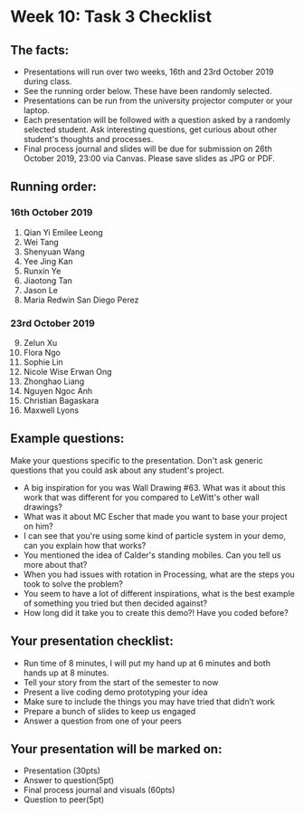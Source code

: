 # Week 10: Task 3 Checklist

## The facts:
- Presentations will run over two weeks, 16th and 23rd October 2019 during class.
- See the running order below. These have been randomly selected.
- Presentations can be run from the university projector computer or your laptop. 
- Each presentation will be followed with a question asked by a randomly selected student. Ask interesting questions, get curious about other student's thoughts and processes.
- Final process journal and slides will be due for submission on 26th October 2019, 23:00 via Canvas. Please save slides as JPG or PDF.  

## Running order:
### 16th October 2019
1. Qian Yi Emilee Leong
2. Wei Tang
3. Shenyuan Wang
4. Yee Jing Kan
5. Runxin Ye
6. Jiaotong Tan
7. Jason Le
8. Maria Redwin San Diego Perez

### 23rd October 2019
9. Zelun Xu
10. Flora Ngo
11. Sophie Lin
12. Nicole Wise Erwan Ong
13. Zhonghao Liang
14. Nguyen Ngoc Anh
15. Christian Bagaskara
16. Maxwell Lyons

## Example questions:
Make your questions specific to the presentation. Don't ask generic questions that you could ask about any student's project.
- A big inspiration for you was Wall Drawing #63. What was it about this work that was different for you compared to LeWitt's other wall drawings?
- What was it about MC Escher that made you want to base your project on him?
- I can see that you're using some kind of particle system in your demo, can you explain how that works?
- You mentioned the idea of Calder's standing mobiles. Can you tell us more about that?
- When you had issues with rotation in Processing, what are the steps you took to solve the problem?
- You seem to have a lot of different inspirations, what is the best example of something you tried but then decided against?
- How long did it take you to create this demo?! Have you coded before?

## Your presentation checklist:
- Run time of 8 minutes, I will put my hand up at 6 minutes and both hands up at 8 minutes.
- Tell your story from the start of the semester to now
- Present a live coding demo prototyping your idea
- Make sure to include the things you may have tried that didn’t work
- Prepare a bunch of slides to keep us engaged
- Answer a question from one of your peers

## Your presentation will be marked on:
- Presentation (30pts)
- Answer to question(5pt)
- Final process journal and visuals (60pts)
- Question to peer(5pt)
